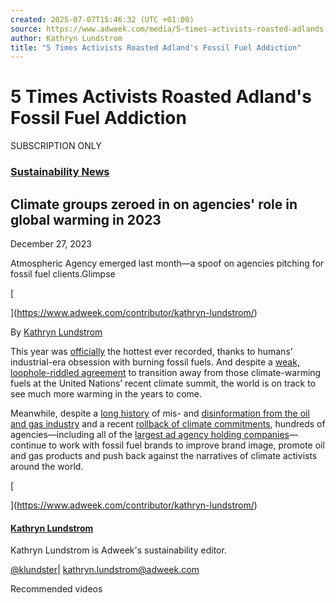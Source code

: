 ```yaml
---
created: 2025-07-07T15:46:32 (UTC +01:00)
source: https://www.adweek.com/media/5-times-activists-roasted-adlands-fossil-fuel-addiction-during-the-hottest-year-ever/
author: Kathryn Lundstrom
title: "5 Times Activists Roasted Adland's Fossil Fuel Addiction"
---
```


# 5 Times Activists Roasted Adland's Fossil Fuel Addiction

SUBSCRIPTION ONLY

### [Sustainability News](https://www.adweek.com/category/sustainability/)

## Climate groups zeroed in on agencies' role in global warming in 2023

December 27, 2023

Atmospheric Agency emerged last month—a spoof on agencies pitching for fossil fuel clients.Glimpse

[

](https://www.adweek.com/contributor/kathryn-lundstrom/)

By [Kathryn Lundstrom](https://www.adweek.com/contributor/kathryn-lundstrom/)

This year was [officially](https://www.cnn.com/2023/12/06/climate/2023-hottest-year-climate/index.html#:~:text=This%20year%20will%20be%20the,increase%20from%20pre%2Dindustrial%20levels.) the hottest ever recorded, thanks to humans’ industrial-era obsession with burning fossil fuels. And despite a [weak, loophole-riddled agreement](https://www.adweek.com/brand-marketing/cop28-is-over-heres-what-marketers-should-know-about-the-2024-climate-talks/) to transition away from those climate-warming fuels at the United Nations’ recent climate summit, the world is on track to see much more warming in the years to come.

Meanwhile, despite a [long history](https://insideclimatenews.org/news/16092015/exxons-own-research-confirmed-fossil-fuels-role-in-global-warming/) of mis- and [disinformation from the oil and gas industry](https://drilled.media/podcasts/drilled/3/drilleds03-e01) and a recent [rollback of climate commitments](https://www.theguardian.com/us-news/2023/jul/16/big-oil-climate-pledges-extreme-heat-fossil-fuel), hundreds of agencies—including all of the [largest ad agency holding companies](https://www.adweek.com/media/nearly-300-agencies-and-6-major-holding-companies-are-working-for-fossil-fuel-clients/)—continue to work with fossil fuel brands to improve brand image, promote oil and gas products and push back against the narratives of climate activists around the world.

[

](https://www.adweek.com/contributor/kathryn-lundstrom/)

#### [Kathryn Lundstrom](https://www.adweek.com/contributor/kathryn-lundstrom/)

Kathryn Lundstrom is Adweek's sustainability editor.

[@klundster](https://twitter.com/klundster)| [kathryn.lundstrom@adweek.com](mailto:kathryn.lundstrom@adweek.com)

Recommended videos
